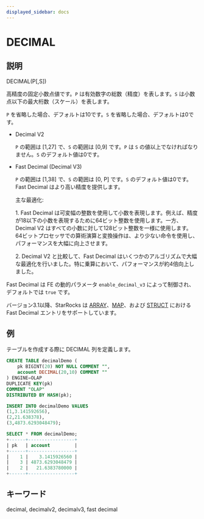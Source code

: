 ```yaml
---
displayed_sidebar: docs
---
```


# DECIMAL

## 説明

DECIMAL(P[,S])

高精度の固定小数点値です。`P` は有効数字の総数（精度）を表します。`S` は小数点以下の最大桁数（スケール）を表します。

`P` を省略した場合、デフォルトは10です。`S` を省略した場合、デフォルトは0です。

* Decimal V2

  `P` の範囲は [1,27] で、`S` の範囲は [0,9] です。`P` は `S` の値以上でなければなりません。`S` のデフォルト値は0です。

* Fast Decimal (Decimal V3)

  `P` の範囲は [1,38] で、`S` の範囲は [0, P] です。`S` のデフォルト値は0です。Fast Decimal はより高い精度を提供します。
  
  主な最適化:
  
  ​1. Fast Decimal は可変幅の整数を使用して小数を表現します。例えば、精度が18以下の小数を表現するために64ビット整数を使用します。一方、Decimal V2 はすべての小数に対して128ビット整数を一様に使用します。64ビットプロセッサでの算術演算と変換操作は、より少ない命令を使用し、パフォーマンスを大幅に向上させます。
  
  ​2. Decimal V2 と比較して、Fast Decimal はいくつかのアルゴリズムで大幅な最適化を行いました。特に乗算において、パフォーマンスが約4倍向上しました。

Fast Decimal は FE の動的パラメータ `enable_decimal_v3` によって制御され、デフォルトでは `true` です。

バージョン3.1以降、StarRocks は [ARRAY](../semi_structured/Array.md)、[MAP](../semi_structured/Map.md)、および [STRUCT](../semi_structured/STRUCT.md) における Fast Decimal エントリをサポートしています。

## 例

テーブルを作成する際に DECIMAL 列を定義します。

```sql
CREATE TABLE decimalDemo (
    pk BIGINT(20) NOT NULL COMMENT "",
    account DECIMAL(20,10) COMMENT ""
) ENGINE=OLAP 
DUPLICATE KEY(pk)
COMMENT "OLAP"
DISTRIBUTED BY HASH(pk);

INSERT INTO decimalDemo VALUES
(1,3.141592656),
(2,21.638378),
(3,4873.6293048479);

SELECT * FROM decimalDemo;
+------+-----------------+
| pk   | account         |
+------+-----------------+
|    1 |    3.1415926560 |
|    3 | 4873.6293048479 |
|    2 |   21.6383780000 |
+------+-----------------+
```

## キーワード

decimal, decimalv2, decimalv3, fast decimal